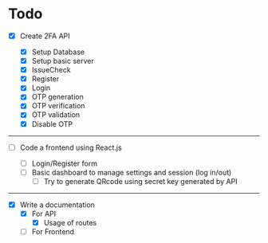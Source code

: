 # Todo

- [x] Create 2FA API

  - [x] Setup Database
  - [x] Setup basic server
  - [x] IssueCheck
  - [x] Register
  - [x] Login
  - [x] OTP generation
  - [x] OTP verification
  - [x] OTP validation
  - [x] Disable OTP

---

- [ ] Code a frontend using React.js

  - [ ] Login/Register form
  - [ ] Basic dashboard to manage settings and session (log in/out)
    - [ ] Try to generate QRcode using secret key generated by API

---

- [x] Write a documentation
  - [x] For API
    - [x] Usage of routes
  - [ ] For Frontend
